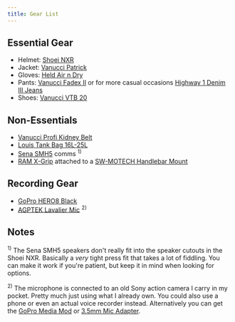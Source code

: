 ```yaml
---
title: Gear List
---
```

## <i class="fas fa-exclamation-circle"></i> Essential Gear
- Helmet: [Shoei NXR](https://www.shoei-europe.com/products/nxr/)
- Jacket: [Vanucci Patrick](https://www.louis.eu/artikel/vanucci-patrick-textile-jacket/208804)
- Gloves: [Held Air n Dry](https://shop.held.de/en/gloves/touring-gloves/734/air-n-dry?number=002242-00-1-7)
- Pants: [Vanucci Fadex II](https://www.louis.eu/artikel/vanucci-fadex-ii-textile-pants/211174) or for more casual occasions [Highway 1 Denim III Jeans](https://www.louis.eu/artikel/highway-1-denim-iii-jeans/211274?list=72f967685412935baab030313b1e6380&filter_article_number=21127433)
- Shoes: [Vanucci VTB 20](https://www.louis.eu/artikel/vanucci-vtb-20-sympatex-boot/219095)

## <i class="fas fa-question-circle"></i> Non-Essentials
- [Vanucci Profi Kidney Belt](https://www.louis.eu/artikel/vanucci-profi-kidney-belt/218704)
- [Louis Tank Bag 16L-25L](https://www.louis.eu/artikel/louis-tank-bag-magnet-strap-attachment-16l-25l-cap/10067085)
- [Sena SMH5](https://www.sena.com/product-comparison-smh) comms <sup>1)</sup>
- [RAM X-Grip](https://www.rammount.com/product-lines/x-grip) attached to a [SW-MOTECH Handlebar Mount](https://sw-motech.com/en/products/navigation/universal+mount+GPS+camera+GoPro/kits/4052572024539.htm)

## <i class="fas fa-video"></i> Recording Gear
- [GoPro HERO8 Black](https://gopro.com/en/us/shop/cameras/hero8-black/CHDHX-801-master.html)
- [AGPTEK Lavalier Mic](https://www.amazon.de/gp/product/B07SHSHW6H/) <sup>2)</sup>


## <i class="fas fa-comment-dots"></i> Notes
<sup>1)</sup> The Sena SMH5 speakers don't really fit into the speaker cutouts in the Shoei NXR. Basically a _very_ tight press fit that takes a lot of fiddling. You can make it work if you're patient, but keep it in mind when looking for options.

<sup>2)</sup> The microphone is connected to an old Sony action camera I carry in my pocket. Pretty much just using what I already own. You could also use a phone or even an actual voice recorder instead. Alternatively you can get the [GoPro Media Mod](https://gopro.com/en/us/shop/mounts-accessories/hero8-black-media-mod/AJFMD-001.html) or [3.5mm Mic Adapter](https://gopro.com/en/us/shop/mounts-accessories/pro-3.5mm-mic-adapter/AAMIC-001.html).

